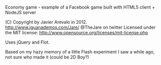 
Economy game - example of a Facebook game built with HTML5 client + NodeJS server

(C) Copyright by Javier Arevalo in 2012.
  http://www.iguanademos.com/Jare/
  @TheJare on twitter
Licensed under the MIT license: http://www.opensource.org/licenses/mit-license.php

Uses jQuery and Flot.

Based on my hazy memory of a little Flash experiment I saw a while ago, not sure who made it (could be 2D Boy?)
